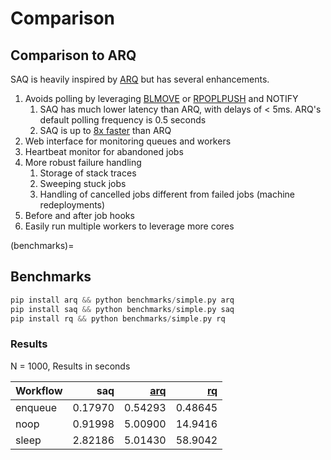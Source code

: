 # Comparison

## Comparison to ARQ
SAQ is heavily inspired by [ARQ](https://github.com/samuelcolvin/arq) but has several enhancements.

1. Avoids polling by leveraging [BLMOVE](https://redis.io/commands/blmove) or [RPOPLPUSH](https://redis.io/commands/rpoplpush) and NOTIFY
    1. SAQ has much lower latency than ARQ, with delays of < 5ms. ARQ's default polling frequency is 0.5 seconds
	  2. SAQ is up to [8x faster](#benchmarks) than ARQ
2. Web interface for monitoring queues and workers
3. Heartbeat monitor for abandoned jobs
4. More robust failure handling
    1. Storage of stack traces
    2. Sweeping stuck jobs
    3. Handling of cancelled jobs different from failed jobs (machine redeployments)
5. Before and after job hooks
6. Easily run multiple workers to leverage more cores

(benchmarks)=
## Benchmarks

```nasm
pip install arq && python benchmarks/simple.py arq
pip install saq && python benchmarks/simple.py saq
pip install rq && python benchmarks/simple.py rq
```

### Results
N = 1000, Results in seconds

| Workflow |      saq | [arq](https://github.com/samuelcolvin/arq) | [rq](https://github.com/rq/rq) |
|:---------|---------:|-------------------------------------------:|-------------------------------:|
| enqueue  |  0.17970 |                                    0.54293 |                        0.48645 |
| noop     |  0.91998 |                                    5.00900 |                        14.9416 |
| sleep    |  2.82186 |                                    5.01430 |                        58.9042 |
